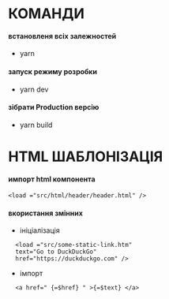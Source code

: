 # КОМАНДИ

#### встановленя всіх залежностей

- yarn

#### запуск режиму розробки

- yarn dev

#### зібрати Production версію

- yarn build

# HTML ШАБЛОНІЗАЦІЯ

#### импорт html компонента

```
<load ="src/html/header/header.html" />
```

#### вкористання змінних

- ініціалізація

```
  <load ="src/some-static-link.htm"
  text="Go to DuckDuckGo"
  href="https://duckduckgo.com" />
```

- імпорт

```
  <a href=" {=$href} " >{=$text} </a>
```
